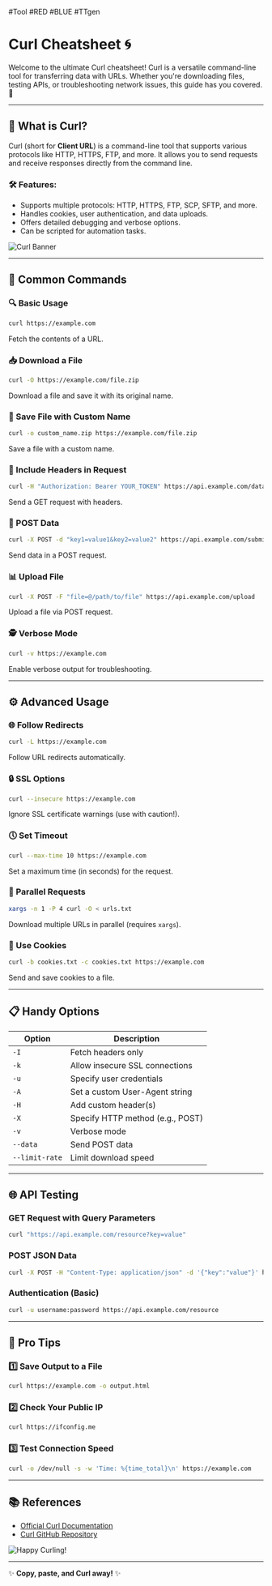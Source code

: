 #Tool #RED #BLUE #TTgen
# Curl Cheatsheet 🌀

Welcome to the ultimate Curl cheatsheet! Curl is a versatile command-line tool for transferring data with URLs. Whether you're downloading files, testing APIs, or troubleshooting network issues, this guide has you covered. 🎉

---

## 🌟 What is Curl?
Curl (short for **Client URL**) is a command-line tool that supports various protocols like HTTP, HTTPS, FTP, and more. It allows you to send requests and receive responses directly from the command line.

### 🛠 Features:
- Supports multiple protocols: HTTP, HTTPS, FTP, SCP, SFTP, and more.
- Handles cookies, user authentication, and data uploads.
- Offers detailed debugging and verbose options.
- Can be scripted for automation tasks.

![Curl Banner](https://via.placeholder.com/800x200?text=Master+Curl+Like+a+Pro)  

---

## 🧰 Common Commands

### 🔍 Basic Usage
```bash
curl https://example.com
```
Fetch the contents of a URL.

### 📥 Download a File
```bash
curl -O https://example.com/file.zip
```
Download a file and save it with its original name.

### 📂 Save File with Custom Name
```bash
curl -o custom_name.zip https://example.com/file.zip
```
Save a file with a custom name.

### 🪪 Include Headers in Request
```bash
curl -H "Authorization: Bearer YOUR_TOKEN" https://api.example.com/data
```
Send a GET request with headers.

### 📨 POST Data
```bash
curl -X POST -d "key1=value1&key2=value2" https://api.example.com/submit
```
Send data in a POST request.

### 📊 Upload File
```bash
curl -X POST -F "file=@/path/to/file" https://api.example.com/upload
```
Upload a file via POST request.

### 🕵️ Verbose Mode
```bash
curl -v https://example.com
```
Enable verbose output for troubleshooting.

---

## ⚙️ Advanced Usage

### 🌐 Follow Redirects
```bash
curl -L https://example.com
```
Follow URL redirects automatically.

### 🔒 SSL Options
```bash
curl --insecure https://example.com
```
Ignore SSL certificate warnings (use with caution!).

### 🕔 Set Timeout
```bash
curl --max-time 10 https://example.com
```
Set a maximum time (in seconds) for the request.

### 🧵 Parallel Requests
```bash
xargs -n 1 -P 4 curl -O < urls.txt
```
Download multiple URLs in parallel (requires `xargs`).

### 🍪 Use Cookies
```bash
curl -b cookies.txt -c cookies.txt https://example.com
```
Send and save cookies to a file.

---

## 📋 Handy Options

| Option       | Description                       |
|--------------|-----------------------------------|
| `-I`         | Fetch headers only                |
| `-k`         | Allow insecure SSL connections    |
| `-u`         | Specify user credentials          |
| `-A`         | Set a custom User-Agent string    |
| `-H`         | Add custom header(s)              |
| `-X`         | Specify HTTP method (e.g., POST)  |
| `-v`         | Verbose mode                      |
| `--data`     | Send POST data                    |
| `--limit-rate`| Limit download speed              |

---

## 🌐 API Testing

### GET Request with Query Parameters
```bash
curl "https://api.example.com/resource?key=value"
```

### POST JSON Data
```bash
curl -X POST -H "Content-Type: application/json" -d '{"key":"value"}' https://api.example.com/resource
```

### Authentication (Basic)
```bash
curl -u username:password https://api.example.com/resource
```

---

## 🚀 Pro Tips

### 1️⃣ Save Output to a File
```bash
curl https://example.com -o output.html
```

### 2️⃣ Check Your Public IP
```bash
curl https://ifconfig.me
```

### 3️⃣ Test Connection Speed
```bash
curl -o /dev/null -s -w 'Time: %{time_total}\n' https://example.com
```

---

## 📚 References
- [Official Curl Documentation](https://curl.se/docs/)
- [Curl GitHub Repository](https://github.com/curl/curl)

![Happy Curling!](https://via.placeholder.com/600x150?text=Happy+Curling!)

---

✨ **Copy, paste, and Curl away!** ✨

